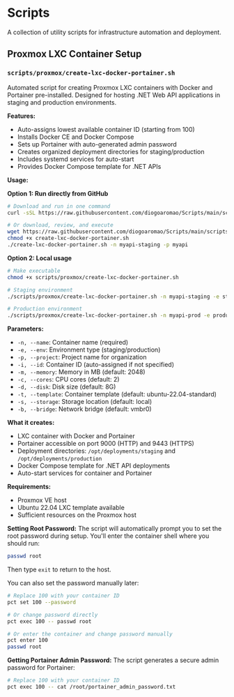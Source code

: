 # Scripts

A collection of utility scripts for infrastructure automation and deployment.

## Proxmox LXC Container Setup

### `scripts/proxmox/create-lxc-docker-portainer.sh`

Automated script for creating Proxmox LXC containers with Docker and Portainer pre-installed. Designed for hosting .NET Web API applications in staging and production environments.

**Features:**
- Auto-assigns lowest available container ID (starting from 100)
- Installs Docker CE and Docker Compose
- Sets up Portainer with auto-generated admin password
- Creates organized deployment directories for staging/production
- Includes systemd services for auto-start
- Provides Docker Compose template for .NET APIs

**Usage:**

**Option 1: Run directly from GitHub**
```bash
# Download and run in one command
curl -sSL https://raw.githubusercontent.com/diogoaromao/Scripts/main/scripts/proxmox/create-lxc-docker-portainer.sh | bash -s -- -n myapi-staging -p myapi

# Or download, review, and execute
wget https://raw.githubusercontent.com/diogoaromao/Scripts/main/scripts/proxmox/create-lxc-docker-portainer.sh
chmod +x create-lxc-docker-portainer.sh
./create-lxc-docker-portainer.sh -n myapi-staging -p myapi
```

**Option 2: Local usage**
```bash
# Make executable
chmod +x scripts/proxmox/create-lxc-docker-portainer.sh

# Staging environment
./scripts/proxmox/create-lxc-docker-portainer.sh -n myapi-staging -e staging -p myapi

# Production environment
./scripts/proxmox/create-lxc-docker-portainer.sh -n myapi-prod -e production -p myapi
```

**Parameters:**
- `-n, --name`: Container name (required)
- `-e, --env`: Environment type (staging/production)
- `-p, --project`: Project name for organization
- `-i, --id`: Container ID (auto-assigned if not specified)
- `-m, --memory`: Memory in MB (default: 2048)
- `-c, --cores`: CPU cores (default: 2)
- `-d, --disk`: Disk size (default: 8G)
- `-t, --template`: Container template (default: ubuntu-22.04-standard)
- `-s, --storage`: Storage location (default: local)
- `-b, --bridge`: Network bridge (default: vmbr0)

**What it creates:**
- LXC container with Docker and Portainer
- Portainer accessible on port 9000 (HTTP) and 9443 (HTTPS)
- Deployment directories: `/opt/deployments/staging` and `/opt/deployments/production`
- Docker Compose template for .NET API deployments
- Auto-start services for container and Portainer

**Requirements:**
- Proxmox VE host
- Ubuntu 22.04 LXC template available
- Sufficient resources on the Proxmox host

**Setting Root Password:**
The script will automatically prompt you to set the root password during setup. You'll enter the container shell where you should run:
```bash
passwd root
```
Then type `exit` to return to the host.

You can also set the password manually later:
```bash
# Replace 100 with your container ID
pct set 100 --password

# Or change password directly
pct exec 100 -- passwd root

# Or enter the container and change password manually
pct enter 100
passwd root
```

**Getting Portainer Admin Password:**
The script generates a secure admin password for Portainer:
```bash
# Replace 100 with your container ID
pct exec 100 -- cat /root/portainer_admin_password.txt
```